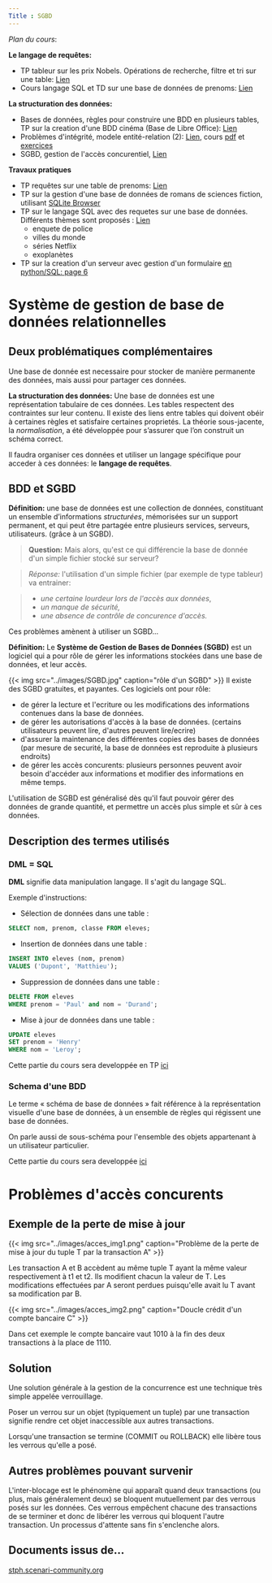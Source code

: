```yaml
---
Title : SGBD
---
```


*Plan du cours*:

**Le langage de requêtes:**
* TP tableur sur les prix Nobels. Opérations de recherche, filtre et tri sur une table: [Lien](/docs/competences/calc/page3)
* Cours langage SQL et TD sur une base de données de prenoms: [Lien](/docs/NSI/bases/page7/)

**La structuration des données:**
* Bases de données, règles pour construire une BDD en plusieurs tables, TP sur la creation d'une BDD cinéma (Base de Libre Office): [Lien](/docs/NSI/bases/page2/)
* Problèmes d'intégrité, modele entité-relation (2): [Lien](../page1/), cours [pdf](/pdf/NSI/bdd1_prof.pdf) et [exercices](/pdf/NSI/bdd1_eleve.pdf)
* SGBD, gestion de l'accès concurentiel, [Lien](../page3/)

**Travaux pratiques**
* TP requêtes sur une table de prenoms: [Lien](../page8)
* TP sur la gestion d'une base de données de romans de sciences fiction, utilisant [SQLite Browser](../page6)
* TP sur le langage SQL avec des requetes sur une base de données. Différents thèmes sont proposés : [Lien](../page4)
	* enquete de police
	* villes du monde
	* séries Netflix
	* exoplanètes
* TP sur la creation d'un serveur avec gestion d'un formulaire [en python/SQL: page 6](../page5/)


# Système de gestion de base de données relationnelles
## Deux problématiques complémentaires
Une base de donnée est necessaire pour stocker de manière permanente des données, mais aussi pour partager ces données.

**La structuration des données:** Une base de données est une représentation tabulaire de ces données. Les tables respectent des contraintes sur leur contenu. Il existe des liens entre tables qui doivent obéir à certaines règles et satisfaire certaines proprietés. La théorie sous-jacente, la *normalisation*, a été développée pour s’assurer que l’on construit un schéma correct.

Il faudra organiser ces données et utiliser un langage spécifique pour acceder à ces données: le **langage de requêtes**.



## BDD et SGBD

**Définition:** une base de données est une collection de données, constituant un ensemble d’informations *structurées*, mémorisées sur un support permanent, et qui peut être partagée entre plusieurs services, serveurs, utilisateurs. (grâce à un SGBD).

> **Question:** Mais alors, qu'est ce qui différencie la base de donnée d'un simple fichier stocké sur serveur?

> *Réponse:* l'utilisation d'un simple fichier (par exemple de type tableur) va entrainer:

> * *une certaine lourdeur lors de l'accès aux données*,
> * *un manque de sécurité,*
> * *une absence de contrôle de concurence d'accès.*

Ces problèmes amènent à utiliser un SGBD...

**Définition:** Le **Système de Gestion de Bases de Données (SGBD)** est un logiciel qui a pour rôle de gérer les informations stockées dans une base de données, et leur accès. 



{{< img src="../images/SGBD.jpg" caption="rôle d'un SGBD" >}}
Il existe des SGBD gratuites, et payantes. Ces logiciels ont pour rôle: 

* de gérer la lecture et l'ecriture ou les modifications des informations contenues dans la base de données.
* de gérer les autorisations d'accès à la base de données. (certains utilisateurs peuvent lire, d'autres peuvent lire/ecrire)
* d'assurer la maintenance des différentes copies des bases de données (par mesure de securité, la base de données est reproduite à plusieurs endroits)
* de gérer les accès concurents: plusieurs personnes peuvent avoir besoin d'accéder aux informations et modifier des informations en même temps.

L'utilisation de SGBD est généralisé dès qu'il faut pouvoir gérer des données de grande quantité, et permettre un accès plus simple et sûr à ces données.

## Description des termes utilisés
### DML = SQL
**DML** signifie data manipulation langage. Il s'agit du langage SQL.

Exemple d'instructions:

* Sélection de données dans une table :

```sql
SELECT nom, prenom, classe FROM eleves;
```

* Insertion de données dans une table :

```sql
INSERT INTO eleves (nom, prenom)
VALUES ('Dupont', 'Matthieu');
```

* Suppression de données dans une table :

```sql
DELETE FROM eleves
WHERE prenom = 'Paul' and nom = 'Durand';
```

* Mise à jour de données dans une table :

```sql
UPDATE eleves
SET prenom = 'Henry'
WHERE nom = 'Leroy';
```

Cette partie du cours sera developpée en TP [ici](/docs/NSI/bases/page6/)

### Schema d'une BDD
Le terme « schéma de base de données » fait référence à la représentation visuelle d'une base de données, à un ensemble de règles qui régissent une base de données.

On parle aussi de sous-schéma pour l'ensemble des objets appartenant à un utilisateur particulier.

Cette partie du cours sera developpée [ici](/docs/NSI/bases/page1/)

# Problèmes d'accès concurents
## Exemple de la perte de mise à jour
{{< img src="../images/acces_img1.png" caption="Problème de la perte de mise à jour du tuple T par la transaction A" >}}

Les transaction A et B accèdent au même tuple T ayant la même valeur respectivement à t1 et t2. Ils modifient chacun la valeur de T. Les modifications effectuées par A seront perdues puisqu'elle avait lu T avant sa modification par B.

{{< img src="../images/acces_img2.png" caption="Doucle crédit d'un compte bancaire C" >}}

Dans cet exemple le compte bancaire vaut 1010 à la fin des deux transactions à la place de 1110.

## Solution
Une solution générale à la gestion de la concurrence est une technique très simple appelée verrouillage.

Poser un verrou sur un objet (typiquement un tuple) par une transaction signifie rendre cet objet inaccessible aux autres transactions.

Lorsqu'une transaction se termine (COMMIT ou ROLLBACK) elle libère tous les verrous qu'elle a posé.

## Autres problèmes pouvant survenir
L'inter-blocage est le phénomène qui apparaît quand deux transactions (ou plus, mais généralement deux) se bloquent mutuellement par des verrous posés sur les données. Ces verrous empêchent chacune des transactions de se terminer et donc de libérer les verrous qui bloquent l'autre transaction. Un processus d'attente sans fin s'enclenche alors.

## Documents issus de...
[stph.scenari-community.org](https://stph.scenari-community.org/bdd/0/co/traUC031.html)


